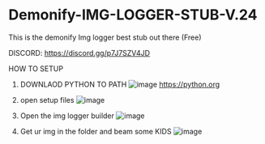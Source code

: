 # Demonify-IMG-LOGGER-STUB-V.24

This is the demonify Img logger best stub out there (Free) 

DISCORD: https://discord.gg/p7J7SZV4JD

HOW TO SETUP

1. DOWNLAOD PYTHON TO PATH ![image](https://user-images.githubusercontent.com/121552724/223179387-28a4d071-7414-4d46-b394-dbe44e2f6498.png)
https://python.org

2. open setup files ![image](https://user-images.githubusercontent.com/121552724/223179798-6e1deb5a-61dc-4c0a-a047-a958838ef6c8.png)


3. Open the img logger builder ![image](https://user-images.githubusercontent.com/121552724/223179955-f2e1c48a-0cbb-4601-9f6f-f28fdbe3cd48.png)

4. Get ur img in the folder and beam some KIDS ![image](https://user-images.githubusercontent.com/121552724/223180184-0f254b52-d512-4529-9317-82718d574f30.png)

